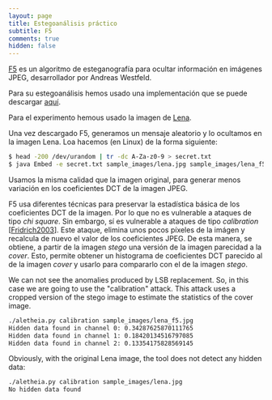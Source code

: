 ```yaml
---
layout: page
title: Estegoanálisis práctico
subtitle: F5
comments: true
hidden: false
---
```




[F5](https://dl.acm.org/citation.cfm?id=731875) es un algoritmo de esteganografía para ocultar información en imágenes JPEG, desarrollador por Andreas Westfeld. 

Para su estegoanálisis hemos usado una implementación que se puede descargar [aquí](https://github.com/daniellerch/stego-collection/tree/master/F5).


Para el experimento hemous usado la imagen de [Lena](/stego/images/attacks/img/lena.jpg). 

Una vez descargado F5, generamos un mensaje aleatorio y lo ocultamos en la imagen Lena. Loa hacemos (en Linux) de la forma siguiente:


```bash
$ head -200 /dev/urandom | tr -dc A-Za-z0-9 > secret.txt
$ java Embed -e secret.txt sample_images/lena.jpg sample_images/lena_f5.jpg -q 92
```

Usamos la misma calidad que la imagen original, para generar menos variación en los coeficientes DCT de la imagen JPEG.

F5 usa diferentes técnicas para preservar la estadística básica de los coeficientes DCT de la imagen. Por lo que no es vulnerable a ataques de tipo *chi square*. Sin embargo, sí es vulnerable a ataques de tipo *calibration* [[Fridrich2003](/stego/references)]. Este ataque, elimina unos pocos píxeles de la imágen y recalcula de nuevo el valor de los coeficientes JPEG. De esta manera, se obtiene, a partir de la imagen *stego* una versión de la imagen parecidad a la *cover*. Esto, permite obtener un histograma de coeficientes DCT parecido al de la imagen *cover* y usarlo para compararlo con el de la imagen *stego*. 


We can not see the anomalies produced by LSB replacement. So, in this case we are going to use the "calibration" attack. This attack uses a cropped version of the stego image to estimate the statistics of the cover image.


```bash
./aletheia.py calibration sample_images/lena_f5.jpg 
Hidden data found in channel 0: 0.34287625870111765
Hidden data found in channel 1: 0.18420134516797085
Hidden data found in channel 2: 0.13354175828569145
```

Obviously, with the original Lena image, the tool does not detect any hidden data:

```bash
./aletheia.py calibration sample_images/lena.jpg 
No hidden data found
```













